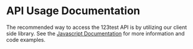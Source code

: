 # API Usage Documentation

The recommended way to access the 123test API is by utilizing our client side library. See the [Javascript Documentation](js) for more information and code examples.  
